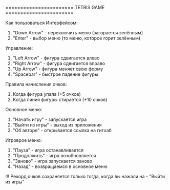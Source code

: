 ======================= TETRIS GAME =======================

Как пользоваться Интерфейсом:
  1) "Down Arrow" - переключить меню (загорается зелённым)
  2) "Enter" - выбор меню (то меню, которое горит зелённым)
  
  
Управление:
  1) "Left Arrow" - фигура сдвигается влево
  2) "Right Arrow" - фигура сдвигается вправо
  3) "Up Arrow" - фигура меняет свою форму
  4) "Spacebar" - быстрое падение фигуры
  
  
 Правила начисления очков:
   1) Когда фигура упала (+5 очков)
   2) Когда линия фигуры стирается (+10 очков)
  
  
Основное меню:
  1) "Начать игру" - запускается игра
  2) "Выйти из игры" - выход из приложения
  3) "Об авторе" - открывается ссылка на гитхаб
  
  
Игроврое меню:
  1) "Пауза" - игра останавливается
  2) "Продолжить" - игра возобновляется
  3) "Заново" - игра запускается заново
  4) "Назад" - возвращаемся в основное меню
  
!!! Рекорд очков сохраняется только тогда, когда вы нажали на - "Выйти из игры"
  
